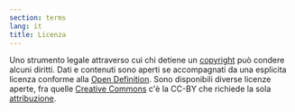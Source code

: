 ```yaml
---
section: terms
lang: it
title: Licenza
---
```


Uno strumento legale attraverso cui chi detiene un [copyright](/glossary/it/copyright/) può condere alcuni diritti. Dati e contenuti sono aperti se accompagnati da una esplicita licenza conforme alla [Open Definition](/glossary/it/open-definition/). Sono disponibili diverse licenze aperte, fra quelle [Creative Commons](/glossary/en/creative-commons/) c'è la CC-BY che richiede la sola [attribuzione](/glossary/it/creative-commons/attribution).
